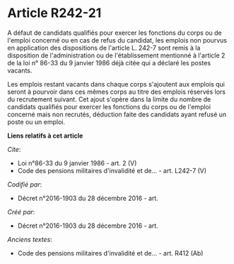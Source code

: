 # Article R242-21

A défaut de candidats qualifiés pour exercer les fonctions du corps ou de l'emploi concerné ou en cas de refus du candidat,
les emplois non pourvus en application des dispositions de l'article L. 242-7 sont remis à la disposition de l'administration
ou de l'établissement mentionné à l'article 2 de la loi n° 86-33 du 9 janvier 1986 déjà citée qui a déclaré les postes
vacants.

Les emplois restant vacants dans chaque corps s'ajoutent aux emplois qui seront à pourvoir dans ces mêmes corps au titre des
emplois réservés lors du recrutement suivant. Cet ajout s'opère dans la limite du nombre de candidats qualifiés pour exercer
les fonctions du corps ou de l'emploi concerné mais non recrutés, déduction faite des candidats ayant refusé un poste ou un
emploi.

**Liens relatifs à cet article**

_Cite_:

  - Loi n°86-33 du 9 janvier 1986 - art. 2 (V)
  - Code des pensions militaires d'invalidité et de... - art. L242-7 (V)

_Codifié par_:

  - Décret n°2016-1903 du 28 décembre 2016 - art.

_Créé par_:

  - Décret n°2016-1903 du 28 décembre 2016 - art.

_Anciens textes_:

  - Code des pensions militaires d'invalidité et de... - art. R412 (Ab)
